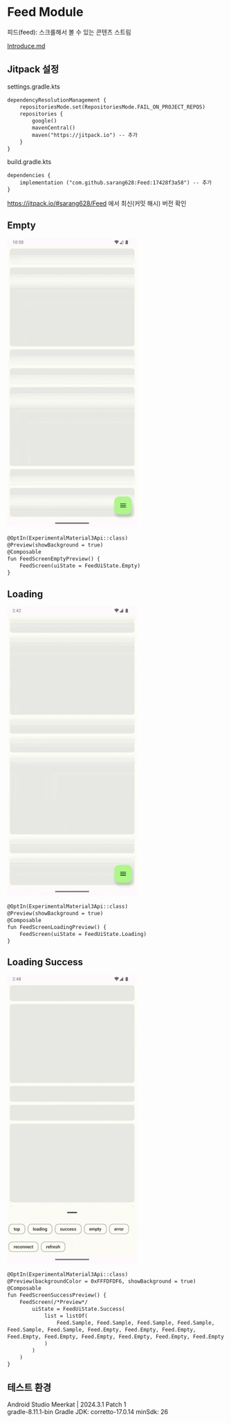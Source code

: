# Feed Module

피드(feed): 스크롤해서 볼 수 있는 콘텐츠 스트림

[Introduce.md](./docs/Introduce.md)

## Jitpack 설정

settings.gradle.kts

```
dependencyResolutionManagement {
    repositoriesMode.set(RepositoriesMode.FAIL_ON_PROJECT_REPOS)
    repositories {
        google()
        mavenCentral()
        maven("https://jitpack.io") -- 추가
    }
}
```

build.gradle.kts

```
dependencies {
    implementation ("com.github.sarang628:Feed:17428f3a58") -- 추가
}
```

https://jitpack.io/#sarang628/Feed 에서 최신(커밋 해시) 버전 확인

## Empty

<img src="screenshots/empty.gif" width="300">

```
@OptIn(ExperimentalMaterial3Api::class)
@Preview(showBackground = true)
@Composable
fun FeedScreenEmptyPreview() {
    FeedScreen(uiState = FeedUiState.Empty)
}
```

## Loading

<img src="screenshots/loading.gif" width="300">

```
@OptIn(ExperimentalMaterial3Api::class)
@Preview(showBackground = true)
@Composable
fun FeedScreenLoadingPreview() {
    FeedScreen(uiState = FeedUiState.Loading)
}
```

## Loading Success

<img src="screenshots/success.gif" width="300">

```
@OptIn(ExperimentalMaterial3Api::class)
@Preview(backgroundColor = 0xFFFDFDF6, showBackground = true)
@Composable
fun FeedScreenSuccessPreview() {
    FeedScreen(/*Preview*/
        uiState = FeedUiState.Success(
            list = listOf(
                Feed.Sample, Feed.Sample, Feed.Sample, Feed.Sample, Feed.Sample, Feed.Sample, Feed.Empty, Feed.Empty, Feed.Empty, Feed.Empty, Feed.Empty, Feed.Empty, Feed.Empty, Feed.Empty, Feed.Empty
            )
        )
    )
}
```

## 테스트 환경

Android Studio Meerkat | 2024.3.1 Patch 1<br>
gradle-8.11.1-bin
Gradle JDK: corretto-17.0.14
minSdk: 26
